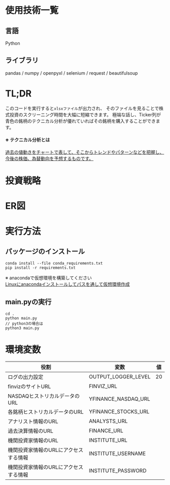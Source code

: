 # 使用技術一覧
## 言語
Python
## ライブラリ
pandas / numpy / openpyxl / selenium / request / beautifulsoup

# TL;DR
このコードを実行すると`xlsxファイル`が出力され、
そのファイルを見ることで株式投資のスクリーニング時間を大幅に短縮できます。
極端な話し、Ticker列が青色の銘柄のテクニカル分析が優れていればその銘柄を購入することができます。
#### ※ テクニカル分析とは
[過去の値動きをチャートで表して、そこからトレンドやパターンなどを把握し、今後の株価、為替動向を予想するものです。](https://info.monex.co.jp/technical-analysis/column/001.html#:~:text=%E3%83%86%E3%82%AF%E3%83%8B%E3%82%AB%E3%83%AB%E5%88%86%E6%9E%90%E3%81%A8%E3%81%AF%E3%81%99%E3%82%99%E3%81%AF%E3%82%99%E3%82%8A%E3%80%81%E9%81%8E%E5%8E%BB%E3%81%AE%E5%80%A4%E5%8B%95%E3%81%8D%E3%82%92%E3%83%81%E3%83%A3%E3%83%BC%E3%83%88%E3%81%A6%E3%82%99%E8%A1%A8%E3%81%97%E3%81%A6%E3%80%81%E3%81%9D%E3%81%93%E3%81%8B%E3%82%89%E3%83%88%E3%83%AC%E3%83%B3%E3%83%88%E3%82%99%E3%82%84%E3%83%8F%E3%82%9A%E3%82%BF%E3%83%BC%E3%83%B3%E3%81%AA%E3%81%A8%E3%82%99%E3%82%92%E6%8A%8A%E6%8F%A1%E3%81%97%E3%80%81%E4%BB%8A%E5%BE%8C%E3%81%AE%E6%A0%AA%E4%BE%A1%E3%80%81%E7%82%BA%E6%9B%BF%E5%8B%95%E5%90%91%E3%82%92%E4%BA%88%E6%83%B3%E3%81%99%E3%82%8B%E3%82%82%E3%81%AE%E3%81%A6%E3%82%99%E3%81%99%E3%80%82)

# 投資戦略

# ER図

# 実行方法
## パッケージのインストール
`conda install --file conda_requirements.txt`<br />
`pip install -r requirements.txt`

※ anacondaで仮想環境を構築してください <br />[Linuxにanacondaインストールしてパスを通して仮想環境作成](https://qiita.com/lighlighlighlighlight/items/8f624751df808d89d48c)
## main.pyの実行
```shell
cd .
python main.py
// python3の場合は
python3 main.py
```

# 環境変数
|役割|変数|値|
|---|---|---|
|ログの出力設定|OUTPUT_LOGGER_LEVEL|20|
|finvizのサイトURL|FINVIZ_URL||
|NASDAQヒストリカルデータのURL|YFINANCE_NASDAQ_URL||
|各銘柄ヒストリカルデータのURL|YFINANCE_STOCKS_URL||
|アナリスト情報のURL|ANALYSTS_URL||
|過去決算情報のURL|FINANCE_URL||
|機関投資家情報のURL|INSTITUTE_URL||
|機関投資家情報のURLにアクセスする情報|INSTITUTE_USERNAME||
|機関投資家情報のURLにアクセスする情報|INSTITUTE_PASSWORD||
